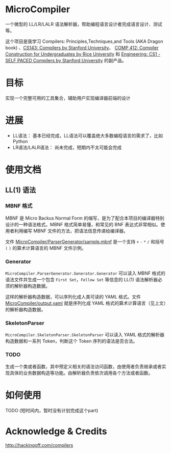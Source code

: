 # MicroCompiler

一个微型的 LL/LR/LALR 语法解析器，帮助编程语言设计者完成语言设计、测试等。

这个项目是我学习 Compilers: Principles,Techniques,and Tools (AKA Dragon book) 、[CS143: Compilers by Stanford University](http://web.stanford.edu/class/cs143/)、 [COMP 412: Compiler Construction for Undergraduates by Rice University](https://www.clear.rice.edu/comp412/) 和 [Engineering: CS1 - SELF PACED Compilers by Stanford University](https://lagunita.stanford.edu/courses/Engineering/Compilers/Fall2014/info) 的副产品。

# 目标
实现一个完整可用的工具集合，辅助用户实现编译器前端的设计

# 进展
- LL语法： 基本已经完成，LL语法可以覆盖绝大多数编程语言的需求了，比如 Python
- LR语法/LALR语法： 尚未完成，短期内不太可能会完成

# 使用文档
## LL(1) 语法
### MBNF 格式
MBNF 是 Micro Backus Normal Form 的缩写，是为了配合本项目的编译器特别设计的一种语法格式。MBNF 格式简单易懂，和常见的 BNF 表达式非常相似。使用者利用编写 MBNF 文件的方法，把语法信息传递给编译器。

文件 [MicroCompiler/ParserGenerator/sample.mbnf](MicroCompiler/ParserGenerator/sample.mbnf) 是一个支持 `+` `-` `*` `/` 和括号 `(` `)` 的算术计算语言的 MBNF 文件示例。
### Generator
`MicroCompiler.ParserGenerator.Generator.Generator` 可以读入 MBNF 格式的语法文件并生成一个包含 `First Set`，`Fellow Set` 等信息的 LL(1) 语法解析器必须的解析器构造数据。

这样的解析器构造数据，可以序列化成人类可读的 YAML 格式。文件 [MicroCompiler/output.yaml](MicroCompiler/output.yaml) 就是序列化成 YAML 格式的算术计算语言（见上文）的解析器构造数据。

### SkeletonParser
`MicroCompiler.SkeletonParser.SkeletonParser` 可以读入 YAML 格式的解析器构造数据和一系列 Token，判断这个 Token 序列的语法是否合法。

### TODO
生成一个类或者函数，其中预定义相关的语法访问函数，由使用者负责继承或者实现具体的业务数据构造等功能。由解析器负责依次调用各个方法或者函数。


# 如何使用
TODO (短时间内，暂时没有计划完成这个part)

# Acknowledge & Credits
http://hackingoff.com/compilers
